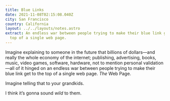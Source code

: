 ```yaml
---
title: Blue Links
date: 2021-11-08T02:15:08.040Z
city: San Francisco
country: California
layout: ../../layouts/notes.astro
extract: An endless war between people trying to make their blue link get to the
  top of a single web page.
---
```

Imagine explaining to someone in the future that billions of dollars—and really the whole economy of the internet; publishing, advertising, books, music, video games, software, hardware, not to mention personal validation—all of it hinged on an endless war between people trying to make their blue link get to the top of a single web page. _The_ Web Page. 

Imagine telling that to your grandkids. 

I think it’s gonna sound *wild* to them.